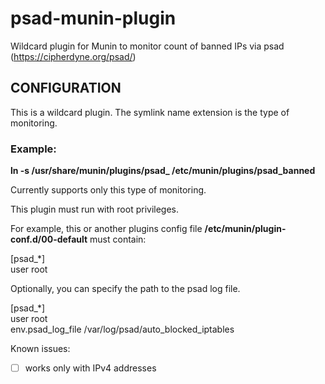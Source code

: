 # psad-munin-plugin
Wildcard plugin for Munin to monitor count of banned IPs via psad (https://cipherdyne.org/psad/)

## CONFIGURATION

This is a wildcard plugin.  The symlink name extension is the type of monitoring.

### Example:

 **ln -s /usr/share/munin/plugins/psad_ /etc/munin/plugins/psad_banned**

 Currently supports only this type of monitoring.

 This plugin must run with root privileges.

 For example, this or another plugins config file **/etc/munin/plugin-conf.d/00-default** must contain:

[psad_\*]<br/>
user root


Optionally, you can specify the path to the psad log file.

 [psad_*] <br/>
 user root <br/>
 env.psad_log_file /var/log/psad/auto_blocked_iptables


Known issues:
- [ ] works only with IPv4 addresses
